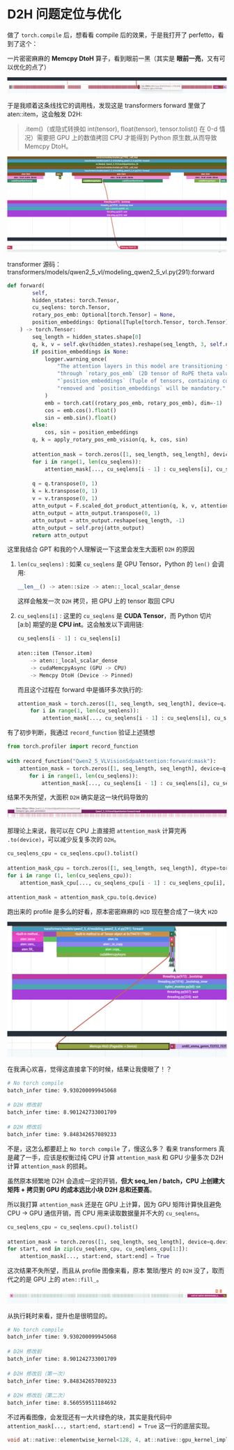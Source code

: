 # D2H 问题定位与优化

做了 `torch.compile` 后，想看看 compile 后的效果，于是我打开了 perfetto，看到了这个：

一片密密麻麻的 **Memcpy DtoH** 算子，看到眼前一黑（其实是 **眼前一亮**，又有可以优化的点了）

<img src="../../public/qwen2_5_vl_torch_compiled.png">

于是我顺着这条线找它的调用栈，发现这是 transformers forward 里做了 aten::item，这会触发 D2H:

> .item()（或隐式转换如 int(tensor), float(tensor), tensor.tolist() 在 0-d 情况）需要把 GPU 上的数值拷回 CPU 才能得到 Python 原生数,从而导致 Memcpy DtoH。

<img src="../../public/qwen2_5_vl_torch_compiled_2.png">

transformer 源码：transformers/models/qwen2_5_vl/modeling_qwen2_5_vl.py(291):forward

```Python
def forward(
        self,
        hidden_states: torch.Tensor,
        cu_seqlens: torch.Tensor,
        rotary_pos_emb: Optional[torch.Tensor] = None,
        position_embeddings: Optional[Tuple[torch.Tensor, torch.Tensor]] = None,
    ) -> torch.Tensor:
        seq_length = hidden_states.shape[0]
        q, k, v = self.qkv(hidden_states).reshape(seq_length, 3, self.num_heads, -1).permute(1, 0, 2, 3).unbind(0)
        if position_embeddings is None:
            logger.warning_once(
                "The attention layers in this model are transitioning from computing the RoPE embeddings internally "
                "through `rotary_pos_emb` (2D tensor of RoPE theta values), to using externally Pcomputed "
                "`position_embeddings` (Tuple of tensors, containing cos and sin). In v4.54 `rotary_pos_emb` will be "
                "removed and `position_embeddings` will be mandatory."
            )
            emb = torch.cat((rotary_pos_emb, rotary_pos_emb), dim=-1)
            cos = emb.cos().float()
            sin = emb.sin().float()
        else:
            cos, sin = position_embeddings
        q, k = apply_rotary_pos_emb_vision(q, k, cos, sin)

        attention_mask = torch.zeros([1, seq_length, seq_length], device=q.device, dtype=torch.bool)
        for i in range(1, len(cu_seqlens)):
            attention_mask[..., cu_seqlens[i - 1] : cu_seqlens[i], cu_seqlens[i - 1] : cu_seqlens[i]] = True

        q = q.transpose(0, 1)
        k = k.transpose(0, 1)
        v = v.transpose(0, 1)
        attn_output = F.scaled_dot_product_attention(q, k, v, attention_mask, dropout_p=0.0)
        attn_output = attn_output.transpose(0, 1)
        attn_output = attn_output.reshape(seq_length, -1)
        attn_output = self.proj(attn_output)
        return attn_output
```

这里我结合 GPT 和我的个人理解说一下这里会发生大面积 `D2H` 的原因

1. `len(cu_seqlens)` : 如果 `cu_seqlens` 是 GPU Tensor，Python 的 `len()` 会调用:

   ```Python
   __len__() -> aten::size -> aten::_local_scalar_dense
   ```

   这样会触发一次 `D2H` 拷贝，把 GPU 上的 tensor 取回 CPU

2. `cu_seqlens[i]` : 这里的 `cu_seqlens` 是 **CUDA Tensor**，而 Python 切片 [a:b] 期望的是 **CPU int**。这会触发以下调用链:

   ```Python
   cu_seqlens[i - 1] : cu_seqlens[i]

   aten::item (Tensor.item)
       -> aten::_local_scalar_dense
       -> cudaMemcpyAsync (GPU -> CPU)
       -> Memcpy DtoH (Device -> Pinned)
   ```

   而且这个过程在 forward 中是循环多次执行的:

   ```Python
   attention_mask = torch.zeros([1, seq_length, seq_length], device=q.device, dtype=torch.bool)
       for i in range(1, len(cu_seqlens)):
           attention_mask[..., cu_seqlens[i - 1] : cu_seqlens[i], cu_seqlens[i - 1] : cu_seqlens[i]] = True
   ```

有了初步判断，我通过 `record_function` 验证上述猜想

```Python
from torch.profiler import record_function

with record_function("Qwen2_5_VLVisionSdpaAttention:forward:mask"):
    attention_mask = torch.zeros([1, seq_length, seq_length], device=q.device, dtype=torch.bool)
       for i in range(1, len(cu_seqlens)):
           attention_mask[..., cu_seqlens[i - 1] : cu_seqlens[i], cu_seqlens[i - 1] : cu_seqlens[i]] = True
```

结果不失所望，大面积 `D2H` 确实是这一块代码导致的

<img src="../../public/qwen2_5_vl_torch_compiled_d2h_mark.png">

那理论上来说，我可以在 CPU 上直接把 `attention_mask` 计算完再 `.to(device)`，可以减少反复多次的 `D2H`。

```Python
cu_seqlens_cpu = cu_seqlens.cpu().tolist()

attention_mask_cpu = torch.zeros([1, seq_length, seq_length], dtype=torch.bool)
for i in range (1, len(cu_seqlens_cpu)):
    attention_mask_cpu[..., cu_seqlens_cpu[i - 1] : cu_seqlens_cpu[i], cu_seqlens_cpu[i - 1] : cu_seqlens_cpu[i]] = True

attention_mask = attention_mask_cpu.to(q.device)
```

跑出来的 profile 是多么的好看，原本密密麻麻的 `H2D` 现在整合成了一块大 `H2D`

<img src="../../public/qwen2_5_vl_torch_compiled_d2h_fix_1.png">

在我满心欢喜，觉得这直接拿下的时候，结果让我傻眼了！？

```bash
# No torch compile
batch_infer time: 9.930200099945068

# D2H 修改前
batch_infer time: 8.901242733001709

# D2H 修改后
batch_infer time: 9.848342657089233
```

不是，这怎么都要赶上 `No torch compile` 了，慢这么多？ 看来 transformers 真是藏了一手，应该是权衡过纯 CPU 计算 `attention_mask` 和 GPU 少量多次 D2H 计算 `attention_mask` 的损耗。

虽然原本频繁地 D2H 会造成一定的开销，**但大 seq_len / batch，CPU 上创建大矩阵 + 拷贝到 GPU 的成本远比小块 D2H 总和还要高**。

所以我打算 `attention_mask` 还是在 GPU 上计算，因为 GPU 矩阵计算快且避免 CPU -> GPU 通信开销，而 CPU 用来读取数据量并不大的 `cu_seqlens`。

```Python
cu_seqlens_cpu = cu_seqlens.cpu().tolist()

attention_mask = torch.zeros([1, seq_length, seq_length], device=q.device, dtype=torch.bool)
for start, end in zip(cu_seqlens_cpu, cu_seqlens_cpu[1:]):
    attention_mask[..., start:end, start:end] = True
```

这次结果不失所望，而且从 profile 图像来看，原本 繁琐/整片 的 `D2H` 没了，取而代之的是 GPU 上的 `aten::fill_`。

<img src="../../public/qwen2_5_vl_torch_compiled_d2h_fix_2.png">

从执行耗时来看，提升也是很明显的。

```bash
# No torch compile
batch_infer time: 9.930200099945068

# D2H 修改前
batch_infer time: 8.901242733001709

# D2H 修改后（第一次）
batch_infer time: 9.848342657089233

# D2H 修改后（第二次）
batch_infer time: 8.560559511184692
```

不过再看图像，会发现还有一大片绿色的块，其实是我代码中 `attention_mask[..., start:end, start:end] = True` 这一行的底层实现。

```C++
void at::native::elementwise_kernel<128, 4, at::native::gpu_kernel_impl_nocast<at::native::FillFunctor<bool> >(at::TensorIteratorBase&, at::native::FillFunctor<bool> const&)::{lambda(int)#1}>(int, at::native::gpu_kernel_impl_nocast<at::native::FillFunctor<bool> >(at::TensorIteratorBase&, at::native::FillFunctor<bool> const&)::{lambda(int)#1})
```
